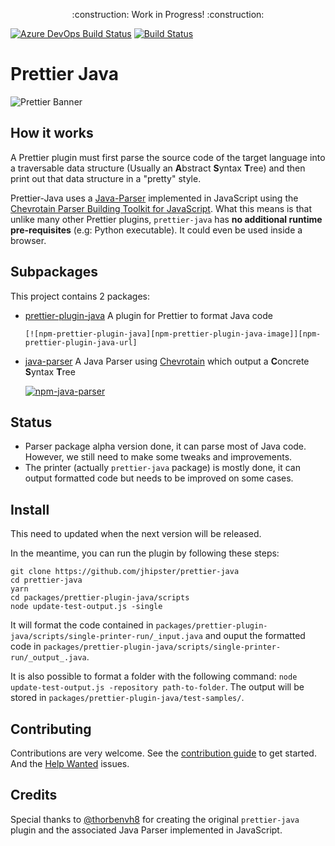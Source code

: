 <p align="center">
    :construction: Work in Progress! :construction:
</p>

[![Azure DevOps Build Status][azure-devops-image]][azure-devops-url-main] [![Build Status][travis-image]][travis-url]

[azure-devops-image]: https://dev.azure.com/jhipster/prettier-java/_apis/build/status/jhipster.prettier-java?branchName=master
[azure-devops-url-main]: https://dev.azure.com/jhipster/prettier-java/_build
[travis-image]: https://travis-ci.org/jhipster/prettier-java.svg?branch=master
[travis-url]: https://travis-ci.org/jhipster/prettier-java

# Prettier Java

![Prettier Banner](https://raw.githubusercontent.com/prettier/prettier-logo/master/images/prettier-banner-light.png)

## How it works

A Prettier plugin must first parse the source code of the target language
into a traversable data structure (Usually an **A**bstract **S**yntax **T**ree)
and then print out that data structure in a "pretty" style.

Prettier-Java uses a [Java-Parser](./packages/java-parser) implemented in JavaScript using the
[Chevrotain Parser Building Toolkit for JavaScript](https://github.com/SAP/chevrotain).
What this means is that unlike many other Prettier plugins,
`prettier-java` has **no additional runtime pre-requisites** (e.g: Python executable).
It could even be used inside a browser.

## Subpackages

This project contains 2 packages:

- [prettier-plugin-java](./packages/prettier-plugin-java) A plugin for
  Prettier to format Java code

      [![npm-prettier-plugin-java][npm-prettier-plugin-java-image]][npm-prettier-plugin-java-url]

- [java-parser](./packages/java-parser) A Java Parser using [Chevrotain](https://github.com/SAP/chevrotain) which output a **C**oncrete **S**yntax **T**ree

  [![npm-java-parser][npm-java-parser-image]][npm-java-parser-url]

[npm-prettier-plugin-java-image]: https://img.shields.io/npm/v/prettier-plugin-java.svg?label=prettier-plugin-java
[npm-prettier-plugin-java-url]: https://www.npmjs.com/package/prettier-plugin-java
[npm-java-parser-image]: https://img.shields.io/npm/v/java-parser.svg?label=java-parser
[npm-java-parser-url]: https://www.npmjs.com/package/java-parser

## Status

- Parser package alpha version done, it can parse most of Java code. However, we still need to make some tweaks and improvements.
- The printer (actually `prettier-java` package) is mostly done, it can output formatted code but needs to be improved on some cases.

## Install

This need to updated when the next version will be released.

In the meantime, you can run the plugin by following these steps:

```
git clone https://github.com/jhipster/prettier-java
cd prettier-java
yarn
cd packages/prettier-plugin-java/scripts
node update-test-output.js -single
```

It will format the code contained in `packages/prettier-plugin-java/scripts/single-printer-run/_input.java` and ouput the formatted code in `packages/prettier-plugin-java/scripts/single-printer-run/_output_.java`.

It is also possible to format a folder with the following command:
`node update-test-output.js -repository path-to-folder`. The output will be stored in `packages/prettier-plugin-java/test-samples/`.

## Contributing

Contributions are very welcome.
See the [contribution guide](./CONTRIBUTING.md) to get started.
And the [Help Wanted](https://github.com/jhipster/prettier-java/labels/help%20wanted) issues.

## Credits

Special thanks to [@thorbenvh8](https://github.com/thorbenvh8) for creating the original `prettier-java`
plugin and the associated Java Parser implemented in JavaScript.
